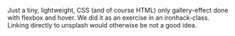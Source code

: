 Just a tiny, lightweight, CSS (and of course HTML) only gallery-effect done with flexbox and hover.
We did it as an exercise in an ironhack-class. Linking directly to unsplash would otherwise be not a good idea.
